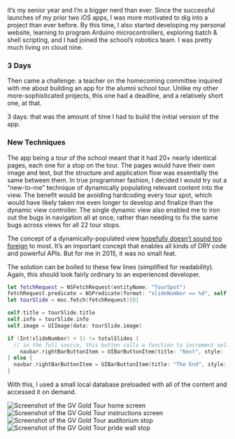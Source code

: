 It’s my senior year and I’m a bigger nerd than ever. Since the successful launches of my prior two iOS apps, I was more motivated to dig into a project than ever before. By this time, I also started developing my personal website, learning to program Arduino microcontrollers, exploring batch & shell scripting, and I had joined the school’s robotics team. I was pretty much living on cloud nine.

### 3 Days

Then came a challenge: a teacher on the homecoming committee inquired with me about building an app for the alumni school tour. Unlike my other more-sophisticated projects, this one had a deadline, and a relatively short one, at that.

3 days: that was the amount of time I had to build the initial version of the app.

### New Techniques

The app being a tour of the school meant that it had 20+ nearly identical pages, each one for a stop on the tour. The pages would have their own image and text, but the structure and application flow was essentially the same between them. In true programmer fashion, I decided I would try out a “new-to-me” technique of dynamically populating relevant content into the view. The benefit would be avoiding hardcoding every tour spot, which would have likely taken me even longer to develop and finalize than the dynamic view controller. The single dynamic view also enabled me to iron out the bugs in navigation all at once, rather than needing to fix the same bugs across views for all 22 tour stops.

The concept of a dynamically-populated view [hopefully doesn’t sound too foreign](https://react.dev/learn/passing-props-to-a-component) to most. It’s an important concept that enables all kinds of DRY code and powerful APIs. But for me in 2015, it was no small feat.

The solution can be boiled to these few lines (simplified for readability). Again, this should look fairly ordinary to an experienced developer.

```swift
let fetchRequest = NSFetchRequest(entityName: "TourSpot")
fetchRequest.predicate = NSPredicate(format: "slideNumber == %d", self.slideNumber)
let tourSlide = moc.fetch(fetchRequest)[0]

self.title = tourSlide.title
self.info = tourSlide.info
self.image = UIImage(data: tourSlide.image)

if (Int(slideNumber) + 1) != totalSlides {
  // in the full source, this button calls a function to increment self.slideNumber
	navbar.rightBarButtonItem = UIBarButtonItem(title: "Next", style: .plain)
} else {
  navbar.rightBarButtonItem = UIBarButtonItem(title: "The End", style: .done)
}
```

With this, I used a small local database preloaded with all of the content and accessed it on demand.

<div class="multiColumn">
<div class="centeredImage">
<img alt="Screenshot of the GV Gold Tour home screen" src="/img/projects/gvgold1.jpg" />
</div>
<div class="centeredImage">
<img alt="Screenshot of the GV Gold Tour instructions screen" src="/img/projects/gvgold2.jpg" />
</div>
<div class="centeredImage">
<img alt="Screenshot of the GV Gold Tour auditorium stop" src="/img/projects/gvgold3.jpg" />
</div>
<div class="centeredImage">
<img alt="Screenshot of the GV Gold Tour pride wall stop" src="/img/projects/gvgold4.jpg" />
</div>
</div>
